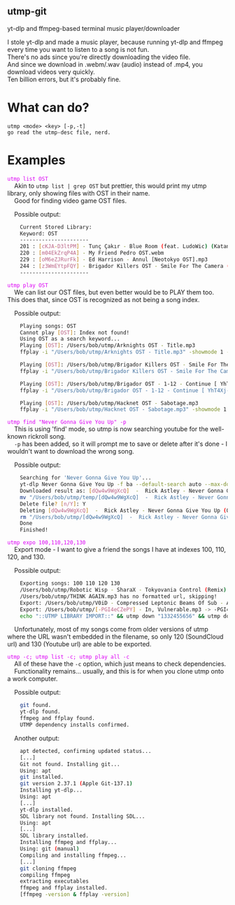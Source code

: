 ## utmp-git  
yt-dlp and ffmpeg-based terminal music player/downloader  

I stole yt-dlp and made a music player, because running yt-dlp and ffmpeg every time you want to listen to a song is not fun.  
There's no ads since you're directly downloading the video file.  
And since we download in .webm/.wav (audio) instead of .mp4, you download videos very quickly.  
Ten billion errors, but it's probably fine.  

# What can do?  
`utmp <mode> <key> [-p,-t]`  
`go read the utmp-desc file, nerd.`

# Examples  

<span style="color: rgb(220,0,245);">`utmp list OST`</span>  
&nbsp;&nbsp;&nbsp;&nbsp;Akin to `utmp list | grep OST` but prettier, this would print my utmp library, only showing files with OST in their name.  
&nbsp;&nbsp;&nbsp;&nbsp;Good for finding video game OST files.  

&nbsp;&nbsp;&nbsp;&nbsp;Possible output:  
```bash
    Current Stored Library:  
    Keyword: OST  
    ----------------------  
    201 : [cKJA-D3ltPM] - Tunç Çakır - Blue Room (feat. LudoWic) (Katana ZERO OST).webm  
    220 : [m04EkZrqP4A] - My Friend Pedro OST.webm  
    229 : [oM6eZJRurFk] - Ed Harrison - Annul [Neotokyo OST].mp3  
    244 : [z3WmEYtpFQY] - Brigador Killers OST - Smile For The Camera (Makeup and Vanity Set).webm  
    ----------------------  
```

<span style="color: rgb(220,0,245);">`utmp play OST`</span>  
&nbsp;&nbsp;&nbsp;&nbsp;We can list our OST files, but even better would be to PLAY them too. This does that, since OST is recognized as not being a song index.  

&nbsp;&nbsp;&nbsp;&nbsp;Possible output:  
```bash
    Playing songs: OST  
    Cannot play [OST]: Index not found!  
    Using OST as a search keyword...  
    Playing [OST]: /Users/bob/utmp/Arknights OST - Title.mp3  
    ffplay -i "/Users/bob/utmp/Arknights OST - Title.mp3" -showmode 1 -autoexit -volume 10 -loglevel fatal  

    Playing [OST]: /Users/bob/utmp/Brigador Killers OST - Smile For The Camera (Makeup and Vanity Set) [z3WmEYtpFQY].mp3  
    ffplay -i "/Users/bob/utmp/Brigador Killers OST - Smile For The Camera (Makeup and Vanity Set) [z3WmEYtpFQY].mp3" -showmode 1 -autoexit -volume 10 -loglevel fatal  

    Playing [OST]: /Users/bob/utmp/Brigador OST - 1-12 - Continue [ YhT4Xj-qQs].mp3  
    ffplay -i "/Users/bob/utmp/Brigador OST - 1-12 - Continue [ YhT4Xj-qQs].mp3" -showmode 1 -autoexit -volume 10 -loglevel fatal  

    Playing [OST]: /Users/bob/utmp/Hacknet OST - Sabotage.mp3  
    ffplay -i "/Users/bob/utmp/Hacknet OST - Sabotage.mp3" -showmode 1 -autoexit -volume 10 -loglevel fatal  
```
<span style="color: rgb(220,0,245);">`utmp find "Never Gonna Give You Up" -p`</span>  
&nbsp;&nbsp;&nbsp;&nbsp;This is using 'find' mode, so utmp is now searching youtube for the well-known rickroll song.  
&nbsp;&nbsp;&nbsp;&nbsp;`-p` has been added, so it will `p`rompt me to save or delete after it's done - I wouldn't want to download the wrong song.  

&nbsp;&nbsp;&nbsp;&nbsp;Possible output:  
```bash
    Searching for 'Never Gonna Give You Up'...  
    yt-dlp Never Gonna Give You Up -f ba --default-search auto --max-downloads 1 --abort-on-error --quiet -o "/Users/bob/utmp/temp/[%(id)s]  -  %(title)s.%(ext)s"  
    Downloaded result as: [dQw4w9WgXcQ]  -  Rick Astley - Never Gonna Give You Up (Official Music Video).webm  
    mv "/Users/bob/utmp/temp/[dQw4w9WgXcQ]  -  Rick Astley - Never Gonna Give You Up (Official Music Video).webm" "/Users/bob/utmp/[dQw4w9WgXcQ]  -  Rick Astley - Never Gonna Give You Up (Official Music Video).webm"  
    Delete file? [n/Y]: Y  
    Deleting [dQw4w9WgXcQ]  -  Rick Astley - Never Gonna Give You Up (Official Music Video).webm!  
    rm "/Users/bob/utmp/[dQw4w9WgXcQ]  -  Rick Astley - Never Gonna Give You Up (Official Music Video).webm"  
    Done  
    Finished!  
```

<span style="color: rgb(220,0,245);">`utmp expo 100,110,120,130`</span>  
&nbsp;&nbsp;&nbsp;&nbsp;Export mode - I want to give a friend the songs I have at indexes 100, 110, 120, and 130.  

&nbsp;&nbsp;&nbsp;&nbsp;Possible output:  
```bash
    Exporting songs: 100 110 120 130  
    /Users/bob/utmp/Robotic Wisp - SharaX - Tokyovania Control (Remix).mp3 has no formatted url, skipping!  
    /Users/bob/utmp/THINK AGAIN.mp3 has no formatted url, skipping!  
    Export: /Users/bob/utmp/V0iD - Compressed Leptonic Beams Of Sub - Atomic Breaks Which Destroy Neural And Synaptic Tissue [1332455656].mp3 -> 1332455656  
    Export: /Users/bob/utmp/[-PGI4eCZePY] - In, Vulnerable.mp3 -> -PGI4eCZePY  
    echo "::UTMP LIBRARY IMPORT::" && utmp down "1332455656" && utmp down "-PGI4eCZePY"  
```

&nbsp;&nbsp;&nbsp;&nbsp;Unfortunately, most of my songs come from older versions of utmp where the URL wasn't embedded in the filename, so only 120 (SoundCloud url) and 130 (Youtube url) are able to be exported.  

<span style="color: rgb(220,0,245);">`utmp -c; utmp list -c; utmp play all -c`</span>  
&nbsp;&nbsp;&nbsp;&nbsp;All of these have the `-c` option, which just means to check dependencies.  
&nbsp;&nbsp;&nbsp;&nbsp;Functionality remains... usually, and this is for when you clone utmp onto a work computer.

&nbsp;&nbsp;&nbsp;&nbsp;Possible output:  
```bash
    git found.
    yt-dlp found.
    ffmpeg and ffplay found.
    UTMP dependency installs confirmed.
```

&nbsp;&nbsp;&nbsp;&nbsp;Another output:  
```bash
    apt detected, confirming updated status...  
    [...]  
    Git not found. Installing git...  
    Using: apt  
    git installed.  
    git version 2.37.1 (Apple Git-137.1)  
    Installing yt-dlp...  
    Using: apt  
    [...]  
    yt-dlp installed.  
    SDL library not found. Installing SDL...  
    Using: apt  
    [...]  
    SDL library installed.  
    Installing ffmpeg and ffplay...  
    Using: git (manual)  
    Compiling and installing ffmpeg...  
    [...]  
    git cloning ffmpeg  
    compiling ffmpeg  
    extracting executables  
    ffmpeg and ffplay installed.  
    [ffmpeg -version & ffplay -version]  
```
